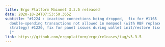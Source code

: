```yaml
---
title: Ergo Platform Mainnet 3.3.5 released
date: 2020-10-24T07:53:50.365Z
subtitle: "#1224 : inactive connections being dropped,  fix for #1165 :
  double-spending transactions not allowed in mempool (with RBF replacement
  strategy) #1220, fix for panel issues during wallet init/restore (issue #1212
  )"
link: https://github.com/ergoplatform/ergo/releases/tag/v3.3.5
---
```

